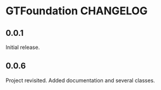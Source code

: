 # GTFoundation CHANGELOG

## 0.0.1

Initial release.

## 0.0.6

Project revisited. Added documentation and several classes.
